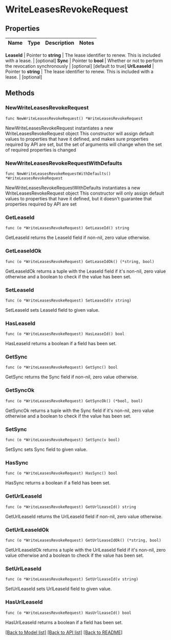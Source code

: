 # WriteLeasesRevokeRequest


## Properties

Name | Type | Description | Notes
------------ | ------------- | ------------- | -------------


**LeaseId** | Pointer to **string** | The lease identifier to renew. This is included with a lease. | [optional] 
**Sync** | Pointer to **bool** | Whether or not to perform the revocation synchronously | [optional] [default to true]
**UrlLeaseId** | Pointer to **string** | The lease identifier to renew. This is included with a lease. | [optional] 



## Methods


### NewWriteLeasesRevokeRequest

`func NewWriteLeasesRevokeRequest() *WriteLeasesRevokeRequest`

NewWriteLeasesRevokeRequest instantiates a new WriteLeasesRevokeRequest object
This constructor will assign default values to properties that have it defined,
and makes sure properties required by API are set, but the set of arguments
will change when the set of required properties is changed

### NewWriteLeasesRevokeRequestWithDefaults

`func NewWriteLeasesRevokeRequestWithDefaults() *WriteLeasesRevokeRequest`

NewWriteLeasesRevokeRequestWithDefaults instantiates a new WriteLeasesRevokeRequest object
This constructor will only assign default values to properties that have it defined,
but it doesn't guarantee that properties required by API are set


### GetLeaseId

`func (o *WriteLeasesRevokeRequest) GetLeaseId() string`

GetLeaseId returns the LeaseId field if non-nil, zero value otherwise.

### GetLeaseIdOk

`func (o *WriteLeasesRevokeRequest) GetLeaseIdOk() (*string, bool)`

GetLeaseIdOk returns a tuple with the LeaseId field if it's non-nil, zero value otherwise
and a boolean to check if the value has been set.

### SetLeaseId

`func (o *WriteLeasesRevokeRequest) SetLeaseId(v string)`

SetLeaseId sets LeaseId field to given value.


### HasLeaseId

`func (o *WriteLeasesRevokeRequest) HasLeaseId() bool`

HasLeaseId returns a boolean if a field has been set.




### GetSync

`func (o *WriteLeasesRevokeRequest) GetSync() bool`

GetSync returns the Sync field if non-nil, zero value otherwise.

### GetSyncOk

`func (o *WriteLeasesRevokeRequest) GetSyncOk() (*bool, bool)`

GetSyncOk returns a tuple with the Sync field if it's non-nil, zero value otherwise
and a boolean to check if the value has been set.

### SetSync

`func (o *WriteLeasesRevokeRequest) SetSync(v bool)`

SetSync sets Sync field to given value.


### HasSync

`func (o *WriteLeasesRevokeRequest) HasSync() bool`

HasSync returns a boolean if a field has been set.




### GetUrlLeaseId

`func (o *WriteLeasesRevokeRequest) GetUrlLeaseId() string`

GetUrlLeaseId returns the UrlLeaseId field if non-nil, zero value otherwise.

### GetUrlLeaseIdOk

`func (o *WriteLeasesRevokeRequest) GetUrlLeaseIdOk() (*string, bool)`

GetUrlLeaseIdOk returns a tuple with the UrlLeaseId field if it's non-nil, zero value otherwise
and a boolean to check if the value has been set.

### SetUrlLeaseId

`func (o *WriteLeasesRevokeRequest) SetUrlLeaseId(v string)`

SetUrlLeaseId sets UrlLeaseId field to given value.


### HasUrlLeaseId

`func (o *WriteLeasesRevokeRequest) HasUrlLeaseId() bool`

HasUrlLeaseId returns a boolean if a field has been set.









[[Back to Model list]](../README.md#documentation-for-models) [[Back to API list]](../README.md#documentation-for-api-endpoints) [[Back to README]](../README.md)


